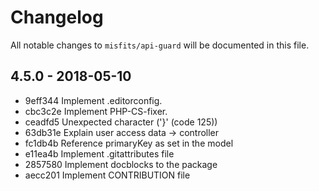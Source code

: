 # Changelog 

All notable changes to `misfits/api-guard` will be documented in this file. 

## 4.5.0 - 2018-05-10

- 9eff344 Implement .editorconfig.
- cbc3c2e Implement PHP-CS-fixer.
- ceadfd5 Unexpected character ('}' (code 125))
- 63db31e Explain user access data -> controller
- fc1db4b Reference primaryKey as set in the model
- e11ea4b Implement .gitattributes file 
- 2857580 Implement docblocks to the package 
- aecc201 Implement CONTRIBUTION file